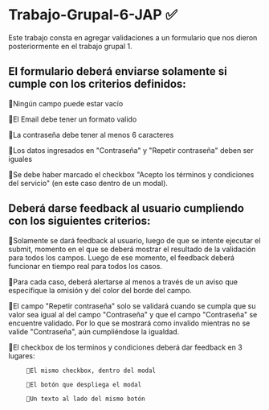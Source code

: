 # Trabajo-Grupal-6-JAP ✅

Este trabajo consta en agregar validaciones a un formulario que nos dieron posteriormente en el trabajo grupal 1.

## El formulario deberá enviarse solamente si cumple con los criterios definidos: ##


🔹Ningún campo puede estar vacío

🔹El Email debe tener un formato valido

🔹La contraseña debe tener al menos 6 caracteres

🔹Los datos ingresados en "Contraseña" y "Repetir contraseña" deben ser iguales

🔹Se debe haber marcado el checkbox "Acepto los términos y condiciones del servicio" (en este caso dentro de un modal).


## Deberá darse feedback al usuario cumpliendo con los siguientes criterios: ##

🔹Solamente se dará feedback al usuario, luego de que se intente ejecutar el submit, momento en el que se deberá mostrar el resultado de la validación para todos los campos. Luego de ese momento, el feedback deberá funcionar en tiempo real para todos los casos.

🔹Para cada caso, deberá alertarse al menos a través de un aviso que especifique la omisión y del color del borde del campo.

🔹El campo "Repetir contraseña" solo se validará cuando se cumpla que su valor sea igual al del campo "Contraseña" y que el campo "Contraseña" se encuentre validado. Por lo que se mostrará como invalido mientras no se valide "Contraseña", aún cumpliéndose la igualdad.

🔹El checkbox de los terminos y condiciones deberá dar feedback en 3 lugares:

         🔻El mismo checkbox, dentro del modal
         
         🔻El botón que despliega el modal
         
         🔻Un texto al lado del mismo botón
